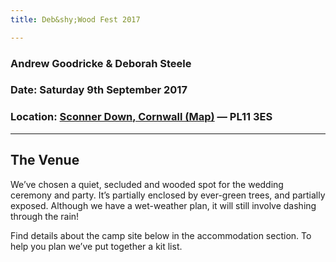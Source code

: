 ```yaml
---
title: Deb&shy;Wood Fest 2017

---
```


### Andrew Goodricke &amp; Deborah Steele

### Date: Saturday **9th September** 2017

### Location: <span data-magellan><a href="#map">**Sconner Down**, Cornwall (Map)</a></span> &mdash; <span title="Sat-Nav Friendly Postcode">PL11&nbsp;3ES</span>

---

## The Venue
We’ve chosen a quiet, secluded and wooded spot for the wedding ceremony and party.
It’s partially enclosed by ever-green trees, and partially exposed. Although we have a wet-weather plan, it will still involve dashing through the rain!

Find details about the camp site below in the accommodation section.
To help you plan we’ve put together a kit list.
